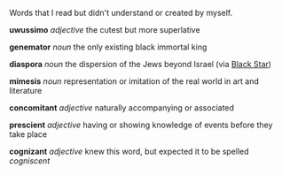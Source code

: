 Words that I read but didn't understand or created by myself.

**uwussimo**
_adjective_
the cutest but more superlative

**genemator**
_noun_
the only existing black immortal king

**diaspora**
_noun_
the dispersion of the Jews beyond Israel (via [Black Star](https://www.youtube.com/watch?v=kETkgRNSVzk))

**mimesis**
_noun_
representation or imitation of the real world in art and literature

**concomitant**
_adjective_
naturally accompanying or associated

**prescient**
_adjective_
having or showing knowledge of events before they take place

**cognizant**
_adjective_
knew this word, but expected it to be spelled _cogniscent_
